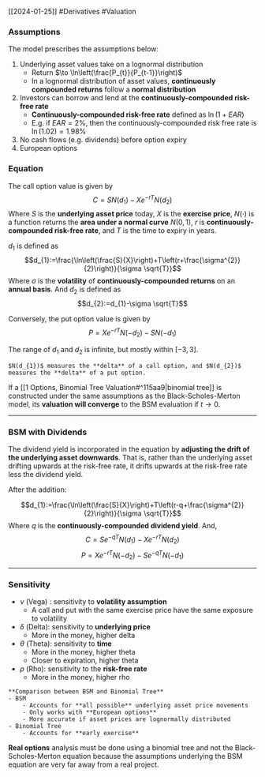[[2024-01-25]] #Derivatives #Valuation 

### Assumptions 
The model prescribes the assumptions below:
1. Underlying asset values take on a lognormal distribution
	- Return $\to \ln\left(\frac{P_{t}}{P_{t-1}}\right)$
	- In a lognormal distribution of asset values, **continuously compounded returns** follow a **normal distribution**
3. Investors can borrow and lend at the **continuously-compounded risk-free rate**
	- **Continuously-compounded risk-free rate** defined as $\ln(1+EAR)$
	- E.g. if $EAR=2\%$, then the continuously-compounded risk free rate is $\ln (1.02)=1.98\%$
1. No cash flows (e.g. dividends) before option expiry 
2. European options

### Equation 
The call option value is given by
$$C=SN(d_{1})-Xe^{-rT}N(d_{2})$$
Where $S$ is the **underlying asset price** today, $X$ is the **exercise price**, $N (\cdot)$ is a function returns the **area under a normal curve** $N(0,1)$, $r$ is **continuously-compounded risk-free rate**, and $T$ is the time to expiry in years.

$d_1$ is defined as
$$d_{1}:=\frac{\ln\left(\frac{S}{X}\right)+T\left(r+\frac{\sigma^{2}}{2}\right)}{\sigma \sqrt{T}}$$
Where $\sigma$ is the **volatility** of **continuously-compounded returns** on an **annual basis**. And $d_{2}$ is defined as
$$d_{2}:=d_{1}-\sigma \sqrt{T}$$

Conversely, the put option value is given by
$$P=Xe^{-rT}N(-d_{2})-SN(-d_{1})$$

The range of $d_1$ and $d_2$ is infinite, but mostly within $[-3,3]$.

```ad-note
$N(d_{1})$ measures the **delta** of a call option, and $N(d_{2})$ measures the **delta** of a put option.
```

If a [[1 Options, Binomial Tree Valuation#^115aa9|binomial tree]] is constructed under the same assumptions as the Black-Scholes-Merton model, its **valuation will converge** to the BSM evaluation if $t\to 0$.

---
### BSM with Dividends 
The dividend yield is incorporated in the equation by **adjusting the drift of the underlying asset downwards**. That is, rather than the underlying asset drifting upwards at the risk-free rate, it drifts upwards at the risk-free rate less the dividend yield.

After the addition:

$$d_{1}:=\frac{\ln\left(\frac{S}{X}\right)+T\left(r-q+\frac{\sigma^{2}}{2}\right)}{\sigma \sqrt{T}}$$
Where $q$ is the **continuously-compounded dividend yield**. And, 
$$C=Se^{-qT}N(d_{1})-Xe^{-rT}N(d_{2})$$
$$P=Xe^{-rT}N(-d_{2})-Se^{-qT}N(-d_{1})$$

---
### Sensitivity 
- $\nu$ (Vega) : sensitivity to **volatility assumption**
	- A call and put with the same exercise price have the same exposure to volatility
- $\delta$ (Delta): sensitivity to **underlying price** 
	- More in the money, higher delta
- $\theta$ (Theta): sensitivity to **time**
	- More in the money, higher theta
	- Closer to expiration, higher theta
- $\rho$ (Rho): sensitivity to the **risk-free rate**
	- More in the money, higher rho

```ad-summary
**Comparison between BSM and Binomial Tree**
- BSM 
	- Accounts for **all possible** underlying asset price movements
	- Only works with **European options**
	- More accurate if asset prices are lognormally distributed
- Binomial Tree 
	- Accounts for **early exercise**
```

**Real options** analysis must be done using a binomial tree and not the Black-Scholes-Merton equation because the assumptions underlying the BSM equation are very far away from a real project.